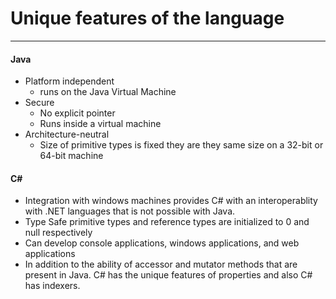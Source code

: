 # Unique features of the language
***

#### Java
* Platform independent
    * runs on the Java Virtual Machine
* Secure
    * No explicit pointer
    * Runs inside a virtual machine 
* Architecture-neutral
    * Size of primitive types is fixed they are they same size on a 32-bit or 64-bit machine

#### C#
* Integration with windows machines provides C# with an interoperablity with .NET languages that is not possible with Java.
* Type Safe primitive types and reference types are initialized to 0 and null respectively
* Can develop console applications, windows applications, and web applications
* In addition to the ability of accessor and mutator methods that are present in Java. C# has the unique features of properties and also C# has indexers. 